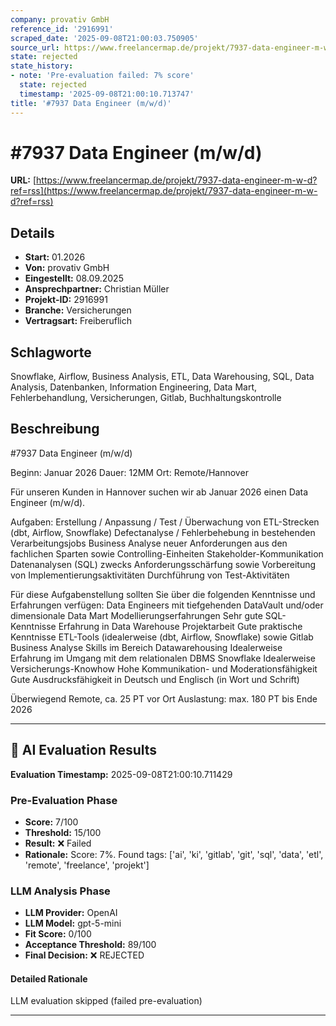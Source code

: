 ```yaml
---
company: provativ GmbH
reference_id: '2916991'
scraped_date: '2025-09-08T21:00:03.750905'
source_url: https://www.freelancermap.de/projekt/7937-data-engineer-m-w-d?ref=rss
state: rejected
state_history:
- note: 'Pre-evaluation failed: 7% score'
  state: rejected
  timestamp: '2025-09-08T21:00:10.713747'
title: '#7937 Data Engineer (m/w/d)'
---
```



# #7937 Data Engineer (m/w/d)
**URL:** [https://www.freelancermap.de/projekt/7937-data-engineer-m-w-d?ref=rss](https://www.freelancermap.de/projekt/7937-data-engineer-m-w-d?ref=rss)
## Details
- **Start:** 01.2026
- **Von:** provativ GmbH
- **Eingestellt:** 08.09.2025
- **Ansprechpartner:** Christian Müller
- **Projekt-ID:** 2916991
- **Branche:** Versicherungen
- **Vertragsart:** Freiberuflich

## Schlagworte
Snowflake, Airflow, Business Analysis, ETL, Data Warehousing, SQL, Data Analysis, Datenbanken, Information Engineering, Data Mart, Fehlerbehandlung, Versicherungen, Gitlab, Buchhaltungskontrolle

## Beschreibung
#7937 Data Engineer (m/w/d)

Beginn: Januar 2026
Dauer: 12MM
Ort: Remote/Hannover

Für unseren Kunden in Hannover suchen wir ab Januar 2026 einen Data Engineer (m/w/d).

Aufgaben:
Erstellung / Anpassung / Test / Überwachung von ETL-Strecken (dbt, Airflow, Snowflake)
Defectanalyse / Fehlerbehebung in bestehenden Verarbeitungsjobs
Business Analyse neuer Anforderungen aus den fachlichen Sparten sowie Controlling-Einheiten
Stakeholder-Kommunikation
Datenanalysen (SQL) zwecks Anforderungsschärfung sowie Vorbereitung von Implementierungsaktivitäten
Durchführung von Test-Aktivitäten

Für diese Aufgabenstellung sollten Sie über die folgenden Kenntnisse und Erfahrungen verfügen:
Data Engineers mit tiefgehenden DataVault und/oder dimensionale Data Mart Modellierungserfahrungen
Sehr gute SQL-Kenntnisse
Erfahrung in Data Warehouse Projektarbeit
Gute praktische Kenntnisse ETL-Tools (idealerweise (dbt, Airflow, Snowflake) sowie Gitlab
Business Analyse Skills im Bereich Datawarehousing
Idealerweise Erfahrung im Umgang mit dem relationalen DBMS Snowflake
Idealerweise Versicherungs-Knowhow
Hohe Kommunikation- und Moderationsfähigkeit
Gute Ausdrucksfähigkeit in Deutsch und Englisch (in Wort und Schrift)

Überwiegend Remote, ca. 25 PT vor Ort
Auslastung: max. 180 PT bis Ende 2026

---

## 🤖 AI Evaluation Results

**Evaluation Timestamp:** 2025-09-08T21:00:10.711429

### Pre-Evaluation Phase
- **Score:** 7/100
- **Threshold:** 15/100
- **Result:** ❌ Failed
- **Rationale:** Score: 7%. Found tags: ['ai', 'ki', 'gitlab', 'git', 'sql', 'data', 'etl', 'remote', 'freelance', 'projekt']

### LLM Analysis Phase
- **LLM Provider:** OpenAI
- **LLM Model:** gpt-5-mini
- **Fit Score:** 0/100
- **Acceptance Threshold:** 89/100
- **Final Decision:** ❌ REJECTED

#### Detailed Rationale
LLM evaluation skipped (failed pre-evaluation)

---
